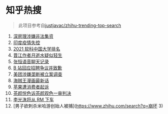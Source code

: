 # 知乎热搜

> 此项目参考自[justjavac/zhihu-trending-top-search](https://github.com/justjavac/zhihu-trending-top-search/blob/main/utils.ts)

<!-- BEGIN -->
  <!-- 最后更新时间:Tue Apr 27 2021 05:18:39 GMT+0000 (Coordinated Universal Time) -->
  1. [深房理涉嫌非法集资](https://www.zhihu.com/search?q=深房理)
1. [印度疫情失控](https://www.zhihu.com/search?q=印度疫情)
1. [2021 软科中国大学排名](https://www.zhihu.com/search?q=2021软科)
1. [晋江作者月逝水疑似轻生](https://www.zhihu.com/search?q=月逝水)
1. [张恒语音聊天记录](https://www.zhihu.com/search?q=张恒郑爽)
1. [B 站回应招聘争议并致歉](https://www.zhihu.com/search?q=b站北邮)
1. [美团涉嫌垄断被立案调查](https://www.zhihu.com/search?q=美团垄断)
1. [海贼王漫画最新话](https://www.zhihu.com/search?q=海贼王)
1. [苹果遭消费者起诉](https://www.zhihu.com/search?q=苹果遭起诉)
1. [茶颜悦色诉茶颜观色一审判决](https://www.zhihu.com/search?q=茶颜悦色)
1. [李光洙将从 RM 下车](https://www.zhihu.com/search?q=李光洙下车)
1. [男子欲刺杀米哈游创始人被捕](https://www.zhihu.com/search?q=崩坏 3)
  <!-- END -->